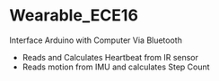 # Wearable_ECE16
Interface Arduino with Computer Via Bluetooth  
* Reads and Calculates Heartbeat from IR sensor  
* Reads motion from IMU and calculates Step Count 
